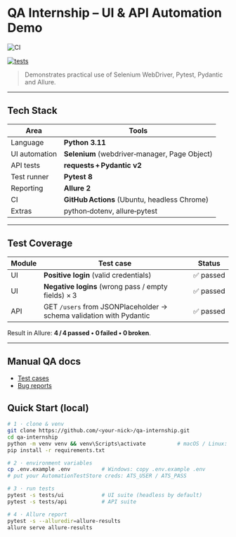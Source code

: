 # QA Internship – UI & API Automation Demo

![CI](https://github.com/bogdan2ko/qa_internship/actions/workflows/tests.yml/badge.svg)

[![tests](https://github.com/bogdan2ko1/qa_internship/actions/workflows/tests.yml/badge.svg)](https://github.com/bogdan2ko1/qa_internship/actions/workflows/tests.yml)



> Demonstrates practical use of Selenium WebDriver, Pytest, Pydantic and Allure.

---

## Tech Stack

| Area          | Tools |
|---------------|-------|
| Language      | **Python 3.11** |
| UI automation | **Selenium** (webdriver‑manager, Page Object) |
| API tests     | **requests + Pydantic v2** |
| Test runner   | **Pytest 8** |
| Reporting     | **Allure 2** |
| CI            | **GitHub Actions** (Ubuntu, headless Chrome) |
| Extras        | python‑dotenv, allure‑pytest |

---

## Test Coverage

| Module | Test case | Status |
|--------|-----------|--------|
| UI     | **Positive login** (valid credentials) | ✅ passed |
| UI     | **Negative logins** (wrong pass / empty fields) × 3 | ✅ passed |
| API    | GET `/users` from JSONPlaceholder → schema validation with Pydantic | ✅ passed |

Result in Allure: **4 / 4 passed • 0 failed • 0 broken**.

---

## Manual QA docs
* [Test cases](docs/test-cases.md)
* [Bug reports](docs/bug-reports.md)



## Quick Start (local)

```bash
# 1 · clone & venv
git clone https://github.com/<your‑nick>/qa‑internship.git
cd qa‑internship
python -m venv venv && venv\Scripts\activate          # macOS / Linux: source venv/bin/activate
pip install -r requirements.txt

# 2 · environment variables
cp .env.example .env          # Windows: copy .env.example .env
# put your AutomationTestStore creds: ATS_USER / ATS_PASS

# 3 · run tests
pytest -s tests/ui            # UI suite (headless by default)
pytest -s tests/api           # API suite

# 4 · Allure report
pytest -s --alluredir=allure-results
allure serve allure-results
